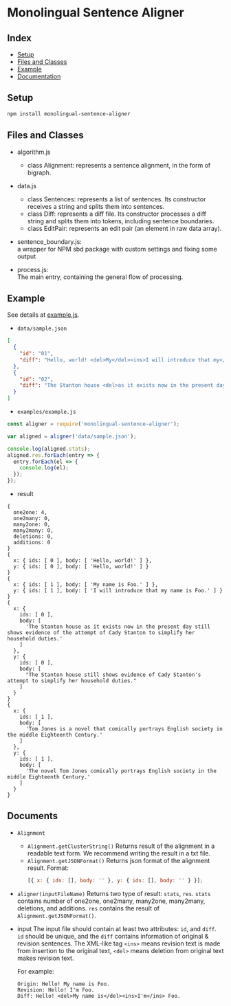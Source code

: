 # Monolingual Sentence Aligner

## Index

- [Setup](#Setup)
- [Files and Classes](#Files-and-Classes)
- [Example](#Example)
- [Documentation](#Documentation)

## Setup

```bash
npm install monolingual-sentence-aligner
```

## Files and Classes

- algorithm.js

  - class Alignment: represents a sentence alignment, in the form of bigraph.

- data.js

  - class Sentences: represents a list of sentences. Its constructor receives a string and splits them into sentences.
  - class Diff: represents a diff file. Its constructor processes a diff string and splits them into tokens, including sentence boundaries.
  - class EditPair: represents an edit pair (an element in raw data array).

- sentence_boundary.js:  
  a wrapper for NPM sbd package with custom settings and fixing some output

- process.js:  
  The main entry, containing the general flow of processing.

## Example

See details at [example.js](examples/example.js).

- `data/sample.json`

```json
[
  {
    "id": "01",
    "diff": "Hello, world! <del>My</del><ins>I will introduce that my</ins> name is Foo."
  },
  {
    "id": "02",
    "diff": "The Stanton house <del>as it exists now in the present day </del>still shows evidence of <del>the attempt of </del>Cady Stanton<ins>'s attempt</ins> to simplify her household duties.<ins>The novel </ins>Tom Jones <del>is a novel that </del>comically portrays English society in the middle Eighteenth Century."
  }
]
```

- `examples/example.js`

```javascript
const aligner = require('monolingual-sentence-aligner');

var aligned = aligner('data/sample.json');

console.log(aligned.stats);
aligned.res.forEach(entry => {
  entry.forEach(el => {
    console.log(el);
  });
});
```

- result

```
{
  one2one: 4,
  one2many: 0,
  many2one: 0,
  many2many: 0,
  deletions: 0,
  additions: 0
}
{
  x: { ids: [ 0 ], body: [ 'Hello, world!' ] },
  y: { ids: [ 0 ], body: [ 'Hello, world!' ] }
}
{
  x: { ids: [ 1 ], body: [ 'My name is Foo.' ] },
  y: { ids: [ 1 ], body: [ 'I will introduce that my name is Foo.' ] }
}
{
  x: {
    ids: [ 0 ],
    body: [
      'The Stanton house as it exists now in the present day still shows evidence of the attempt of Cady Stanton to simplify her household duties.'
    ]
  },
  y: {
    ids: [ 0 ],
    body: [
      "The Stanton house still shows evidence of Cady Stanton's attempt to simplify her household duties."
    ]
  }
}
{
  x: {
    ids: [ 1 ],
    body: [
      'Tom Jones is a novel that comically portrays English society in the middle Eighteenth Century.'
    ]
  },
  y: {
    ids: [ 1 ],
    body: [
      'The novel Tom Jones comically portrays English society in the middle Eighteenth Century.'
    ]
  }
}
```

## Documents

- `Alignment`
  - `Alignment.getClusterString()`
    Returns result of the alignment in a readable text form. We recommend writing the result in a txt file.
  - `Alignment.getJSONFormat()`
    Returns json format of the alignment result.
    Format:
    ```javascript
    [{ x: { ids: [], body: '' }, y: { ids: [], body: '' } }];
    ```
- `aligner(inputFileName)`
  Returns two type of result: `stats`, `res`.
  `stats` contains number of one2one, one2many, many2one, many2many, deletions, and additions.
  `res` contains the result of `Alignment.getJSONFormat()`.

- input
  The input file should contain at least two attributes: `id`, and `diff`.
  `id` should be unique, and the `diff` contains information of original & revision sentences.
  The XML-like tag `<ins>` means revision text is made from insertion to the original text, `<del>` means deletion from original text makes revision text.

  For example:

  ```
  Origin: Hello! My name is Foo.
  Revision: Hello! I'm Foo.
  Diff: Hello! <del>My name is</del><ins>I'm</ins> Foo.
  ```
